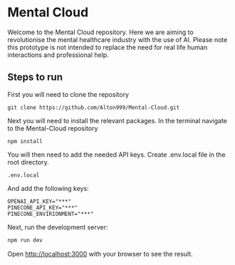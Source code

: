 # Mental Cloud
Welcome to the Mental Cloud repository. Here we are aiming to revolutionise the mental healthcare industry with the use of AI. Please note this prototype is not intended to replace the need for real life human interactions and professional help.

## Steps to run 
First you will need to clone the repository
```
git clone https://github.com/Alton999/Mental-Cloud.git
```

Next you will need to install the relevant packages.
In the terminal navigate to the Mental-Cloud repository
```
npm install
``` 
You will then need to add the needed API keys.
Create .env.local file in the root directory.
```
.env.local
```

And add the following keys:
```
OPENAI_API_KEY="***"
PINECONE_API_KEY="***"
PINECONE_ENVIRIONMENT="***"
```

Next, run the development server:

```bash
npm run dev
```

Open [http://localhost:3000](http://localhost:3000) with your browser to see the result.

